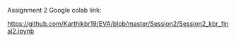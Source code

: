 Assignment 2 Google colab link: 

https://github.com/Karthikbr19/EVA/blob/master/Session2/Session2_kbr_final2.ipynb
